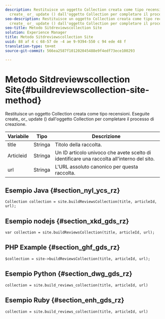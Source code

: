 ```yaml
---
description: Restituisce un oggetto Collection creata come tipo recensioni. Eseguite
  create_ or_ update () dall'oggetto Collection per completare il processo di creazione.
seo-description: Restituisce un oggetto Collection creata come tipo recensioni. Eseguite
  create_ or_ update () dall'oggetto Collection per completare il processo di creazione.
seo-title: Metodo Sitdreviewscollection Site
solution: Experience Manager
title: Metodo Sitdreviewscollection Site
uuid: 88 af 4 c 68-57 de -4 ae 9-9394-550 c 94 ede 48 f
translation-type: tm+mt
source-git-commit: 566ea2587f101202045488e9f4edf73ece100293

---
```



# Metodo Sitdreviewscollection Site{#buildreviewscollection-site-method}

Restituisce un oggetto Collection creata come tipo recensioni. Eseguite create_ or_ update () dall'oggetto Collection per completare il processo di creazione.

| Variabile | Tipo | Descrizione |
|--- |--- |--- |
| title | Stringa | Titolo della raccolta. |
| Articleid | Stringa | Un ID articolo univoco che avete scelto di identificare una raccolta all'interno del sito. |
| url | Stringa | L'URL assoluto canonico per questa raccolta. |


## Esempio Java {#section_nyl_ycs_rz}

```
Collection collection = site.buildReviewsCollection(title, articleId, url); 
```

## Esempio nodejs {#section_xkd_gds_rz}

```
var collection = site.buildReviewsCollection(title, articleId, url); 
```

## PHP Example {#section_ghf_gds_rz}

```
$collection = site->buildReviewsCollection(title, articleId, url); 
```

## Esempio Python {#section_dwg_gds_rz}

```
collection = site.build_reviews_collection(title, articleId, url) 
```

## Esempio Ruby {#section_enh_gds_rz}

```
collection = site.build_reviews_collection(title, articleId, url) 
```

